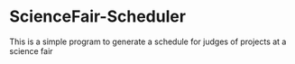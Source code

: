 # ScienceFair-Scheduler
This is a simple program to generate a schedule for judges of projects at a science fair
